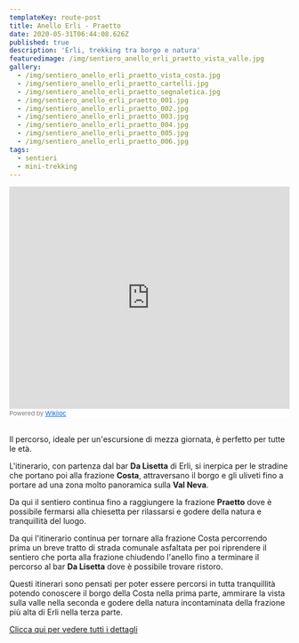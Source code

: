 ```yaml
---
templateKey: route-post
title: Anello Erli - Praetto
date: 2020-05-31T06:44:08.626Z
published: true
description: 'Erli, trekking tra borgo e natura'
featuredimage: /img/sentiero_anello_erli_praetto_vista_valle.jpg
gallery:
  - /img/sentiero_anello_erli_praetto_vista_costa.jpg
  - /img/sentiero_anello_erli_praetto_cartelli.jpg
  - /img/sentiero_anello_erli_praetto_segnaletica.jpg
  - /img/sentiero_anello_erli_praetto_001.jpg
  - /img/sentiero_anello_erli_praetto_002.jpg
  - /img/sentiero_anello_erli_praetto_003.jpg
  - /img/sentiero_anello_erli_praetto_004.jpg
  - /img/sentiero_anello_erli_praetto_005.jpg
  - /img/sentiero_anello_erli_praetto_006.jpg
tags:
  - sentieri
  - mini-trekking
---
```


<div style="margin-bottom: 30px">
<iframe frameBorder="0" scrolling="no" src="https://it.wikiloc.com/wikiloc/spatialArtifacts.do?event=view&id=50211380&measures=off&title=on&near=off&images=on&maptype=H" width="100%" height="400"></iframe><div style="background-color:#fff;color:#777;font-size:11px;line-height:16px;">Powered by <a style="color:#06d;font-size:11px;line-height:16px;" target="_blank" href="https://it.wikiloc.com">Wikiloc</a></div>
</div>


Il percorso, ideale per un'escursione di mezza giornata, è perfetto per tutte le età.

L'itinerario, con partenza dal bar **Da Lisetta** di Erli, si inerpica per le stradine che portano poi alla frazione **Costa**, attraversano il borgo e gli uliveti fino a portare ad una zona molto panoramica sulla **Val Neva**.

Da qui il sentiero continua fino a raggiungere la frazione **Praetto** dove è possibile fermarsi alla chiesetta per rilassarsi e godere della natura e tranquillità del luogo.

Da qui l'itinerario continua per tornare alla frazione Costa percorrendo prima un breve tratto di strada comunale asfaltata per poi riprendere il sentiero che porta alla frazione chiudendo l'anello fino a terminare il percorso al bar **Da Lisetta** dove è possibile trovare ristoro.

Questi itinerari sono pensati per poter essere percorsi in tutta tranquillità potendo conoscere il borgo della Costa nella prima parte, ammirare la vista sulla valle nella seconda e godere della natura incontaminata della frazione più alta di Erli nella terza parte.

[Clicca qui per vedere tutti i dettagli](https://www.strava.com/activities/anello-erli-praetto-3536530678?utm_campaign=ride_share&utm_content=59892579&utm_medium=widget)

<br/>
